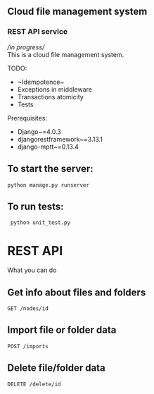## Cloud file management system 
### REST API service

*/in progress/*\
This is a cloud file management system. 

TODO:
- ~Idempotence~
- Exceptions in middleware
- Transactions atomicity
- Tests

Prerequisites:
- Django~=4.0.3
- djangorestframework~=3.13.1
- django-mptt~=0.13.4

## To start the server:
    python manage.py runserver
   
## To run tests:
     python unit_test.py

# REST API
What you can do

## Get info about files and folders
    GET /nodes/id
  
## Import file or folder data
    POST /imports

## Delete file/folder data
    DELETE /delete/id


